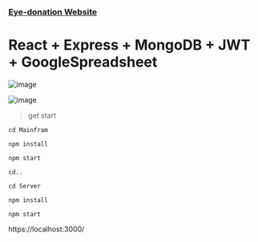 ### [Eye-donation Website](https://owncodezs.github.io/Eyedonor/#/)

# React + Express + MongoDB + JWT + GoogleSpreadsheet

![image](https://user-images.githubusercontent.com/76097762/202711631-7b8228c0-1a4d-48dc-8611-721af1468421.png)


![image](https://user-images.githubusercontent.com/76097762/202712578-5a31b7ce-39b0-4daa-8493-e71dccb98c52.png)

>get start

    cd Mainfram
    
    npm install
    
    npm start 
    
    cd..

    cd Server

    npm install

    npm start

https://localhost:3000/
